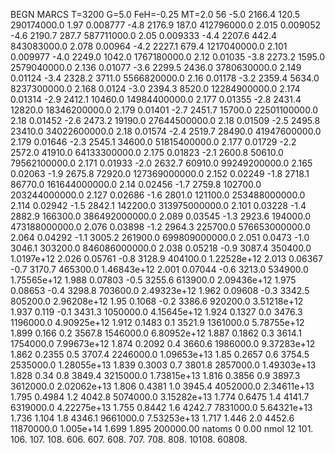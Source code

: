 BEGN
MARCS T=3200 G=5.0 FeH=-0.25 MT=2.0
                  56
-5.0 2166.4 120.5 290174000.0 1.97 0.008777 
-4.8 2176.9 187.0 412796000.0 2.015 0.009052 
-4.6 2190.7 287.7 587711000.0 2.05 0.009333 
-4.4 2207.6 442.4 843083000.0 2.078 0.00964 
-4.2 2227.1 679.4 1217040000.0 2.101 0.009977 
-4.0 2249.0 1042.0 1767180000.0 2.12 0.01035 
-3.8 2273.2 1595.0 2579040000.0 2.136 0.01077 
-3.6 2299.5 2436.0 3780630000.0 2.149 0.01124 
-3.4 2328.2 3711.0 5566820000.0 2.16 0.01178 
-3.2 2359.4 5634.0 8237300000.0 2.168 0.0124 
-3.0 2394.3 8520.0 12284900000.0 2.174 0.01314 
-2.9 2412.1 10460.0 14984400000.0 2.177 0.01355 
-2.8 2431.4 12820.0 18346200000.0 2.179 0.01401 
-2.7 2451.7 15700.0 22501100000.0 2.18 0.01452 
-2.6 2473.2 19190.0 27644500000.0 2.18 0.01509 
-2.5 2495.8 23410.0 34022600000.0 2.18 0.01574 
-2.4 2519.7 28490.0 41947600000.0 2.179 0.01646 
-2.3 2545.1 34600.0 51815400000.0 2.177 0.01729 
-2.2 2572.0 41910.0 64133300000.0 2.175 0.01823 
-2.1 2600.8 50610.0 79562100000.0 2.171 0.01933 
-2.0 2632.7 60910.0 99249200000.0 2.165 0.02063 
-1.9 2675.8 72920.0 127369000000.0 2.152 0.02249 
-1.8 2718.1 86770.0 161644000000.0 2.14 0.02456 
-1.7 2759.8 102700.0 203244000000.0 2.127 0.02686 
-1.6 2801.0 121100.0 253488000000.0 2.114 0.02942 
-1.5 2842.1 142200.0 313975000000.0 2.101 0.03228 
-1.4 2882.9 166300.0 386492000000.0 2.089 0.03545 
-1.3 2923.6 194000.0 473188000000.0 2.076 0.03898 
-1.2 2964.3 225700.0 576653000000.0 2.064 0.04292 
-1.1 3005.2 261900.0 699809000000.0 2.051 0.0473 
-1.0 3046.1 303200.0 846086000000.0 2.038 0.05218 
-0.9 3087.4 350400.0 1.0197e+12 2.026 0.05761 
-0.8 3128.9 404100.0 1.22528e+12 2.013 0.06367 
-0.7 3170.7 465300.0 1.46843e+12 2.001 0.07044 
-0.6 3213.0 534900.0 1.75565e+12 1.988 0.07803 
-0.5 3255.6 613900.0 2.09436e+12 1.975 0.08653 
-0.4 3298.8 703600.0 2.49323e+12 1.962 0.09608 
-0.3 3342.5 805200.0 2.96208e+12 1.95 0.1068 
-0.2 3386.6 920200.0 3.51218e+12 1.937 0.119 
-0.1 3431.3 1050000.0 4.15645e+12 1.924 0.1327 
0.0 3476.3 1196000.0 4.90925e+12 1.912 0.1483 
0.1 3521.9 1361000.0 5.78755e+12 1.899 0.166 
0.2 3567.8 1546000.0 6.80952e+12 1.887 0.1862 
0.3 3614.1 1754000.0 7.99673e+12 1.874 0.2092 
0.4 3660.6 1986000.0 9.37283e+12 1.862 0.2355 
0.5 3707.4 2246000.0 1.09653e+13 1.85 0.2657 
0.6 3754.5 2535000.0 1.28055e+13 1.839 0.3003 
0.7 3801.8 2857000.0 1.49303e+13 1.828 0.34 
0.8 3849.4 3215000.0 1.73815e+13 1.816 0.3856 
0.9 3897.3 3612000.0 2.02062e+13 1.806 0.4381 
1.0 3945.4 4052000.0 2.34611e+13 1.795 0.4984 
1.2 4042.8 5074000.0 3.15282e+13 1.774 0.6475 
1.4 4141.7 6319000.0 4.22275e+13 1.755 0.8442 
1.6 4242.7 7831000.0 5.64321e+13 1.736 1.104 
1.8 4346.1 9661000.0 7.53253e+13 1.717 1.446 
2.0 4452.6 11870000.0 1.005e+14 1.699 1.895 
200000.00
natoms              0      0.00
nmol          12
          101.         106.       107.      108.         606.        607.        608.
          707.         708.       808.    10108.       60808.
